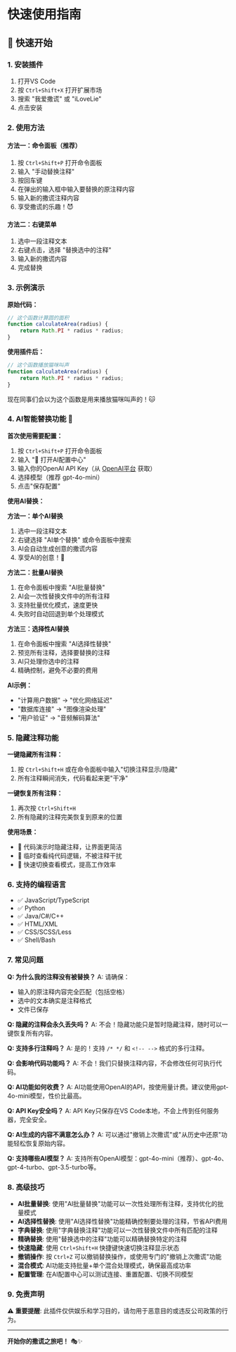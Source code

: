 # 快速使用指南

## 🚀 快速开始

### 1. 安装插件

1. 打开VS Code
2. 按 `Ctrl+Shift+X` 打开扩展市场
3. 搜索 "我爱撒谎" 或 "iLoveLie"
4. 点击安装

### 2. 使用方法

#### 方法一：命令面板（推荐）

1. 按 `Ctrl+Shift+P` 打开命令面板
2. 输入 "手动替换注释"
3. 按回车键
4. 在弹出的输入框中输入要替换的原注释内容
5. 输入新的撒谎注释内容
6. 享受撒谎的乐趣！😈

#### 方法二：右键菜单

1. 选中一段注释文本
2. 右键点击，选择 "替换选中的注释"
3. 输入新的撒谎内容
4. 完成替换

### 3. 示例演示

**原始代码：**
```javascript
// 这个函数计算圆的面积
function calculateArea(radius) {
    return Math.PI * radius * radius;
}
```

**使用插件后：**
```javascript
// 这个函数播放猫咪叫声
function calculateArea(radius) {
    return Math.PI * radius * radius;
}
```

现在同事们会以为这个函数是用来播放猫咪叫声的！🐱

### 4. AI智能替换功能 🤖

**首次使用需要配置：**
1. 按 `Ctrl+Shift+P` 打开命令面板
2. 输入 "🤖 打开AI配置中心"
3. 输入你的OpenAI API Key（从 [OpenAI平台](https://platform.openai.com/api-keys) 获取）
4. 选择模型（推荐 gpt-4o-mini）
5. 点击"保存配置"

**使用AI替换：**

**方法一：单个AI替换**
1. 选中一段注释文本
2. 右键选择 "AI单个替换" 或命令面板中搜索
3. AI会自动生成创意的撒谎内容
4. 享受AI的创意！🤖

**方法二：批量AI替换**
1. 在命令面板中搜索 "AI批量替换"
2. AI会一次性替换文件中的所有注释
3. 支持批量优化模式，速度更快
4. 失败时自动回退到单个处理模式

**方法三：选择性AI替换**
1. 在命令面板中搜索 "AI选择性替换"
2. 预览所有注释，选择要替换的注释
3. AI只处理你选中的注释
4. 精确控制，避免不必要的费用

**AI示例：**
- "计算用户数据" → "优化网络延迟"
- "数据库连接" → "图像渲染处理"
- "用户验证" → "音频解码算法"

### 5. 隐藏注释功能

**一键隐藏所有注释：**
1. 按 `Ctrl+Shift+H` 或在命令面板中输入"切换注释显示/隐藏"
2. 所有注释瞬间消失，代码看起来更"干净"

**一键恢复所有注释：**
1. 再次按 `Ctrl+Shift+H`
2. 所有隐藏的注释完美恢复到原来的位置

**使用场景：**
- 🎯 代码演示时隐藏注释，让界面更简洁
- 🎯 临时查看纯代码逻辑，不被注释干扰
- 🎯 快速切换查看模式，提高工作效率

### 6. 支持的编程语言

- ✅ JavaScript/TypeScript
- ✅ Python
- ✅ Java/C#/C++
- ✅ HTML/XML
- ✅ CSS/SCSS/Less
- ✅ Shell/Bash

### 7. 常见问题

**Q: 为什么我的注释没有被替换？**
A: 请确保：
- 输入的原注释内容完全匹配（包括空格）
- 选中的文本确实是注释格式
- 文件已保存

**Q: 隐藏的注释会永久丢失吗？**
A: 不会！隐藏功能只是暂时隐藏注释，随时可以一键恢复所有内容。

**Q: 支持多行注释吗？**
A: 是的！支持 `/* */` 和 `<!-- -->` 格式的多行注释。

**Q: 会影响代码功能吗？**
A: 不会！我们只替换注释内容，不会修改任何可执行代码。

**Q: AI功能如何收费？**
A: AI功能使用OpenAI的API，按使用量计费。建议使用gpt-4o-mini模型，性价比最高。

**Q: API Key安全吗？**
A: API Key只保存在VS Code本地，不会上传到任何服务器，完全安全。

**Q: AI生成的内容不满意怎么办？**
A: 可以通过"撤销上次撒谎"或"从历史中还原"功能轻松恢复原始内容。

**Q: 支持哪些AI模型？**
A: 支持所有OpenAI模型：gpt-4o-mini（推荐）、gpt-4o、gpt-4-turbo、gpt-3.5-turbo等。

### 8. 高级技巧

- **AI批量替换**: 使用"AI批量替换"功能可以一次性处理所有注释，支持优化的批量模式
- **AI选择性替换**: 使用"AI选择性替换"功能精确控制要处理的注释，节省API费用
- **字典替换**: 使用"字典替换注释"功能可以一次性替换文件中所有匹配的注释
- **精确替换**: 使用"替换选中的注释"功能可以精确替换特定的注释
- **快速隐藏**: 使用 `Ctrl+Shift+H` 快捷键快速切换注释显示状态
- **撤销操作**: 按 `Ctrl+Z` 可以撤销替换操作，或使用专门的"撤销上次撒谎"功能
- **混合模式**: AI功能支持批量+单个混合处理模式，确保最高成功率
- **配置管理**: 在AI配置中心可以测试连接、重置配置、切换不同模型

### 9. 免责声明

⚠️ **重要提醒**: 此插件仅供娱乐和学习目的，请勿用于恶意目的或违反公司政策的行为。

---

**开始你的撒谎之旅吧！** 🎭✨
